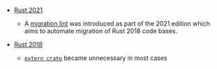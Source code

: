 <div class="grid cards" markdown>

-   [Rust 2021](https://doc.rust-lang.org/edition-guide/rust-2021/index.html)

    -   A [migration lint](https://doc.rust-lang.org/edition-guide/rust-2021/reserving-syntax.html#migration) was introduced as part of the 2021 edition which aims to automate migration of Rust 2018 code bases.

-   [Rust 2018](https://doc.rust-lang.org/edition-guide/rust-2018/index.html)

    - [`extern crate`](https://doc.rust-lang.org/edition-guide/rust-2018/path-changes.html#no-more-extern-crate) became unnecessary in most cases

</div>
